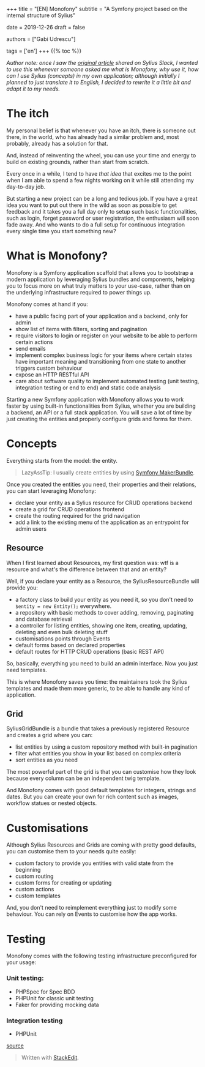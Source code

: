 +++
title = "[EN] Monofony"
subtitle = "A Symfony project based on the internal structure of Sylius"

date = 2019-12-26
draft = false

authors = ["Gabi Udrescu"]

tags = ['en']
+++
{{% toc %}}

*Author note: once I saw the [original article](https://afsy.fr/avent/2019/22-monofony-base-sur-la-structure-interne-de-sylius) shared on Sylius Slack, I wanted to use this whenever someone asked me what is Monofony, why use it, how can I use Sylius (concepts) in my own application; although initially I planned to just translate it to English, I decided to rewrite it a little bit and adapt it to my needs.*

# The itch

My personal belief is that whenever you have an itch, there is someone out there, in the world, who has already had a similar problem and, most probably, already has a solution for that. 

And, instead of reinventing the wheel, you can use your time and energy to build on existing grounds, rather than start from scratch.

Every once in a while, I tend to have *that idea* that excites me to the point when I am able to spend a few nights working on it while still attending my day-to-day job. 

But starting a new project can be a long and tedious job. If you have a great idea you want to put out there in the wild as soon as possible to get feedback and it takes you a full day only to setup such basic functionalities, such as login, forget password or user registration, the enthusiasm will soon fade away. And who wants to do a full setup for continuous integration every single time you start something new? 

# What is Monofony?

Monofony is a Symfony application scaffold that allows you to bootstrap a modern application by leveraging Sylius bundles and components, helping you to focus more on what truly matters to your use-case, rather than on the underlying infrastructure required to power things up. 

Monofony comes at hand if you:
 - have a public facing part of your application and a backend, only for admin
 - show list of items with filters, sorting and pagination
 - require visitors to login or register on your website to be able to perform certain actions
 - send emails 
 - implement complex business logic for your items where certain states have important meaning and transitioning from one state to another triggers custom behaviour 
 - expose an HTTP RESTful API
 - care about software quality to implement automated testing (unit testing, integration testing or end to end) and static code analysis

Starting a new Symfony application with Monofony allows you to work faster by using built-in functionalities from Sylius, whether you are building a backend, an API or a full stack application. You will save a lot of time by just creating the entities and properly configure grids and forms for them.

# Concepts

Everything starts from the model: the entity. 

> LazyAssTip: I usually create entities by using [Symfony MakerBundle](https://symfony.com/doc/current/bundles/SymfonyMakerBundle/index.html).

Once you created the entities you need, their properties and their relations, you can start leveraging Monofony:

 - declare your entity as a Sylius resource for CRUD operations backend
 - create a grid for CRUD operations frontend
 - create the routing required for the grid navigation
 - add a link to the existing menu of the application as an entrypoint for admin users

## Resource

When I first learned about Resources, my first question was: wtf is a resource and what's the difference between that and an entity?

Well, if you declare your entity as a Resource, the SyliusResourceBundle will provide you:

 - a factory class to build your entity as you need it, so you don't need to `$entity = new Entity();` everywhere.
 - a repository with basic methods to cover adding, removing, paginating and database retrieval
 - a controller for listing entities, showing one item, creating, updating, deleting and even bulk deleting stuff
 - customisations points through Events
 - default forms based on declared properties
 - default routes for HTTP CRUD operations (basic REST API)

So, basically, everything you need to build an admin interface. Now you just need templates.

This is where Monofony saves you time: the maintainers took the Sylius templates and made them more generic, to be able to handle any kind of application.

## Grid

SyliusGridBundle is a bundle that takes a previously registered Resource and creates a grid where you can:

 - list entities by using a custom repository method with built-in pagination
 - filter what entities you show in your list based on complex criteria 
 - sort entities as you need

The most powerful part of the grid is that you can customise how they look because every column can be an independent twig template. 

And Monofony comes with good default templates for integers, strings and dates. But you can create your own for rich content such as images, workflow statues or nested objects.

# Customisations

Although Sylius Resources and Grids are coming with pretty good defaults, you can customise them to your needs quite easily:

 - custom factory to provide you entities with valid state from the beginning
 - custom routing
 - custom forms for creating or updating
 - custom actions
 - custom templates

And, you don't need to reimplement everything just to modify some behaviour. You can rely on Events to customise how the app works. 

# Testing

Monofony comes with the following testing infrastructure preconfigured for your usage:

### Unit testing:
 - PHPSpec for Spec BDD
 - PHPUnit for classic unit testing
 - Faker for providing mocking data

### Integration testing 
 - PHPUnit 

[source](https://afsy.fr/avent/2019/22-monofony-base-sur-la-structure-interne-de-sylius)

> Written with [StackEdit](https://stackedit.io/).
<!--stackedit_data:
eyJoaXN0b3J5IjpbLTY1MDgzMDA5OCw2MzAwODM4ODgsMTQwNz
k1Mzk4NSwtMzEyMTczMzA1LDk2MzMzODc4LDE4MzQ0Njk2NTUs
LTU0NTUwNzkyNCwtMTkwMTg4NjM5OSwtMTk2NzMwNDk0MywtMT
I2NDEzMzEyLC0xODQxMDE5OTA5LDE2NjY5NjkzODBdfQ==
-->